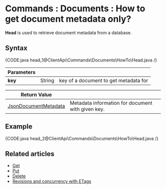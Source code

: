 # Commands : Documents : How to get document metadata only?

**Head** is used to retrieve document metadata from a database.

## Syntax

{CODE:java head_1@ClientApi\Commands\Documents\HowTo\Head.java /}

| Parameters | | |
| ------------- | ------------- | ----- |
| **key** | String | key of a document to get metadata for |

| Return Value | |
| ------------- | ----- |
| [JsonDocumentMetadata](../../../../glossary/json/json-document-metadata) | Metadata information for document with given key. |

## Example

{CODE:java head_2@ClientApi\Commands\Documents\HowTo\Head.java /}

## Related articles

- [Get](../../../../client-api/commands/documents/get)  
- [Put](../../../../client-api/commands/documents/put)  
- [Delete](../../../../client-api/commands/documents/delete)  
- [Revisions and concurrency with ETags](../../../../client-api/concurrency/revisions-and-concurrency-with-etags)   